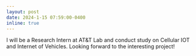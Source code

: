 ```yaml
---
layout: post
date: 2024-1-15 07:59:00-0400
inline: true
---
```


I will be a Research Intern at AT&T Lab and conduct study on Cellular IOT and Internet of Vehicles. Looking forward to the interesting project!